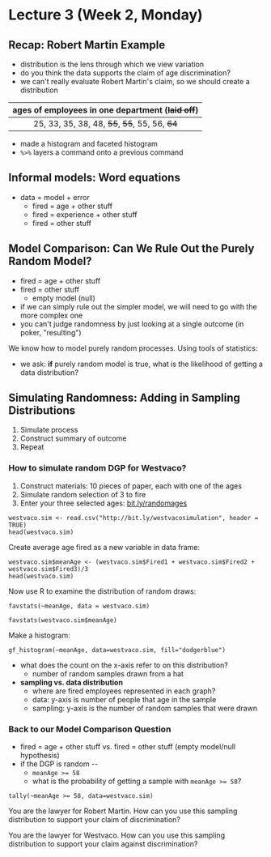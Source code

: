 # Lecture 3 (Week 2, Monday)

## Recap: Robert Martin Example
* distribution is the lens through which we view variation
* do you think the data supports the claim of age discrimination?
* we can't really evaluate Robert Martin's claim, so we should create a distribution

| ages of employees in one department (~~laid off~~) |
|:--------------------------------------------------:|
| 25, 33, 35, 38, 48, ~~55~~, ~~55~~, 55, 56, ~~64~~ |

* made a histogram and faceted histogram
* `%>%` layers a command onto a previous command

## Informal models: Word equations
* data = model + error
  * fired = age + other stuff
  * fired = experience + other stuff
  * fired = other stuff

## Model Comparison: Can We Rule Out the Purely Random Model?
* fired = age + other stuff
* fired = other stuff
  * empty model (null)
* if we can simply rule out the simpler model, we will need to go with the more complex one
* you can't judge randomness by just looking at a single outcome (in poker, "resulting")

We know how to model purely random processes. Using tools of statistics:
* we ask: **if** purely random model is true, what is the likelihood of getting a data distribution?

## Simulating Randomness: Adding in Sampling Distributions
  1. Simulate process
  2. Construct summary of outcome
  3. Repeat

### How to simulate random DGP for Westvaco?

  1. Construct materials: 10 pieces of paper, each with one of the ages
  2. Simulate random selection of 3 to fire
  3. Enter your three selected ages: [bit.ly/randomages](https://bit.ly/randomages)
  
````
westvaco.sim <- read.csv("http://bit.ly/westvacosimulation", header = TRUE)
head(westvaco.sim)
````

Create average age fired as a new variable in data frame:

````
westvaco.sim$meanAge <- (westvaco.sim$Fired1 + westvaco.sim$Fired2 + westvaco.sim$Fired3)/3
head(westvaco.sim)
````

Now use R to examine the distribution of random draws:
  
````
favstats(~meanAge, data = westvaco.sim)
````

````
favstats(westvaco.sim$meanAge)
````
Make a histogram:

````
gf_histogram(~meanAge, data=westvaco.sim, fill="dodgerblue")
````

* what does the count on the x-axis refer to on this distribution?
  * number of random samples drawn from a hat
* **sampling vs. data distribution**
  * where are fired employees represented in each graph?
  * data: y-axis is number of people that age in the sample
  * sampling: y-axis is the number of random samples that were drawn

### Back to our Model Comparison Question
* fired = age + other stuff vs. fired = other stuff (empty model/null hypothesis)
* if the DGP is random --
  * `meanAge >= 58`
  * what is the probability of getting a sample with `meanAge >= 58`?

````
tally(~meanAge >= 58, data=westvaco.sim)
````

You are the lawyer for Robert Martin. How can you use this sampling distribution to support your claim of discrimination?

You are the lawyer for Westvaco. How can you use this sampling distribution to support your claim against discrimination?
